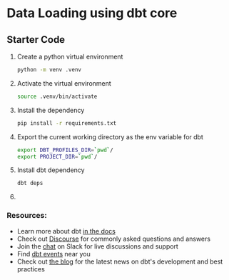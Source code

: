 # Data Loading using dbt core

## Starter Code

1. Create a python virtual environment
    ```bash
    python -m venv .venv
    ```

2. Activate the virtual environment
    ```bash
    source .venv/bin/activate
    ``` 

3. Install the dependency
    ```bash
    pip install -r requirements.txt
    ``` 

4. Export the current working directory as the env variable for dbt
    ```bash
    export DBT_PROFILES_DIR=`pwd`/
    export PROJECT_DIR=`pwd`/
    ``` 

5. Install dbt dependency
    ```bash
    dbt deps
    ``` 

6. 


### Resources:
- Learn more about dbt [in the docs](https://docs.getdbt.com/docs/introduction)
- Check out [Discourse](https://discourse.getdbt.com/) for commonly asked questions and answers
- Join the [chat](https://community.getdbt.com/) on Slack for live discussions and support
- Find [dbt events](https://events.getdbt.com) near you
- Check out [the blog](https://blog.getdbt.com/) for the latest news on dbt's development and best practices
